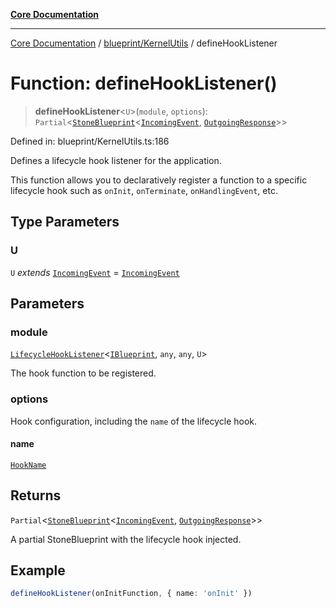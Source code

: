 [**Core Documentation**](../../../README.md)

***

[Core Documentation](../../../README.md) / [blueprint/KernelUtils](../README.md) / defineHookListener

# Function: defineHookListener()

> **defineHookListener**\<`U`\>(`module`, `options`): `Partial`\<[`StoneBlueprint`](../../../options/StoneBlueprint/interfaces/StoneBlueprint.md)\<[`IncomingEvent`](../../../events/IncomingEvent/classes/IncomingEvent.md), [`OutgoingResponse`](../../../events/OutgoingResponse/classes/OutgoingResponse.md)\>\>

Defined in: blueprint/KernelUtils.ts:186

Defines a lifecycle hook listener for the application.

This function allows you to declaratively register a function to a specific lifecycle hook
such as `onInit`, `onTerminate`, `onHandlingEvent`, etc.

## Type Parameters

### U

`U` *extends* [`IncomingEvent`](../../../events/IncomingEvent/classes/IncomingEvent.md) = [`IncomingEvent`](../../../events/IncomingEvent/classes/IncomingEvent.md)

## Parameters

### module

[`LifecycleHookListener`](../../../declarations/type-aliases/LifecycleHookListener.md)\<[`IBlueprint`](../../../declarations/type-aliases/IBlueprint.md), `any`, `any`, `U`\>

The hook function to be registered.

### options

Hook configuration, including the `name` of the lifecycle hook.

#### name

[`HookName`](../../../declarations/type-aliases/HookName.md)

## Returns

`Partial`\<[`StoneBlueprint`](../../../options/StoneBlueprint/interfaces/StoneBlueprint.md)\<[`IncomingEvent`](../../../events/IncomingEvent/classes/IncomingEvent.md), [`OutgoingResponse`](../../../events/OutgoingResponse/classes/OutgoingResponse.md)\>\>

A partial StoneBlueprint with the lifecycle hook injected.

## Example

```ts
defineHookListener(onInitFunction, { name: 'onInit' })
```
